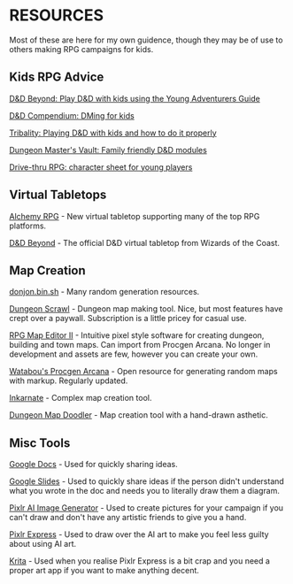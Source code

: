 # RESOURCES

Most of these are here for my own guidence, though they may be of use to others making RPG campaigns for kids.

## Kids RPG Advice

[D&D Beyond: Play D&D with kids using the Young Adventurers Guide](https://www.dndbeyond.com/posts/554-play-d-d-with-kids-using-the-young-adventurers)

[D&D Compendium: DMing for kids](https://www.dnd-compendium.com/dm-resources/dming-for-kids)

[Tribality: Playing D&D with kids and how to do it properly](https://www.tribality.com/2019/02/19/playing-dd-with-kids-and-how-to-do-it-properly/)

[Dungeon Master's Vault: Family friendly D&D modules](https://www.dungeonmastersvault.com/dmv/dungeon-master-resources/family-friendly-dd-modules/)

[Drive-thru RPG: character sheet for young players](https://www.drivethrurpg.com/en/product/371850/character-sheet-for-young-players)

## Virtual Tabletops

[Alchemy RPG](https://alchemyrpg.com) - New virtual tabletop supporting many of the top RPG platforms.

[D&D Beyond](https://www.dndbeyond.com) - The official D&D virtual tabletop from Wizards of the Coast.

## Map Creation

[donjon.bin.sh](https://donjon.bin.sh) - Many random generation resources.

[Dungeon Scrawl](https://dungeonscrawl.com) - Dungeon map making tool. Nice, but most features have crept over a paywall. Subscription is a little pricey for casual use.

[RPG Map Editor II](https://deepnight.net/tools/rpg-map) - Intuitive pixel style software for creating dungeon, building and town maps. Can import from Procgen Arcana. No longer in development and assets are few, however you can create your own.

[Watabou's Procgen Arcana](https://watabou.github.io) - Open resource for generating random maps with markup. Regularly updated.

[Inkarnate](https://inkarnate.com) - Complex map creation tool.

[Dungeon Map Doodler](https://dungeonmapdoodler.com) - Map creation tool with a hand-drawn asthetic.

## Misc Tools

[Google Docs](https://docs.google.com) - Used for quickly sharing ideas.

[Google Slides](https://slides.google.com) - Used to quickly share ideas if the person didn't understand what you wrote in the doc and needs you to literally draw them a diagram.

[Pixlr AI Image Generator](https://pixlr.com/image-generator) - Used to create pictures for your campaign if you can't draw and don't have any artistic friends to give you a hand.

[Pixlr Express](http://pixlr.com/express) - Used to draw over the AI art to make you feel less guilty about using AI art.

[Krita](https://krita.org) - Used when you realise Pixlr Express is a bit crap and you need a proper art app if you want to make anything decent.
